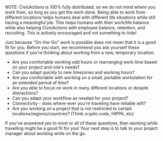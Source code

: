 NOTE: CivicActions is 100% fully distributed, so we do not mind where you work from, so long as you get the work done. Being able to work from different locations helps humans deal with different life situations while still having a meaningful job. This helps humans with their work/life balance while also helping CivicActions with employee balance, retention, and recruiting. This is actively encouraged and not something to hide!

Just because "On-the-Go" work is possible does not mean that it is a good fit for you. Before you start, we recommend you ask yourself these questions if you're thinking about working from a new, temporary location:  

* Are you comfortable working odd hours or rearranging work time based on your project and role's needs?
* Can you adapt quickly to new timezones and working hours?  
* Are you comfortable with working on a small, portable workstation for an extended period of time?
* Are you able to focus on work in many different locations or despite distractions?
* Can you adapt your workflow as needed for your project?  
* Connectivity - does where-ever you're traveling have reliable wifi?
* Are you working on a project that is not restricted to certain locations/regions/countries? (Think crypto code, HIPPA, etc)

If you've answered yes to most or all of these questions, then working while travelling might be a good fit for you! Your next step is to talk to your project manager about working while on the go.  
